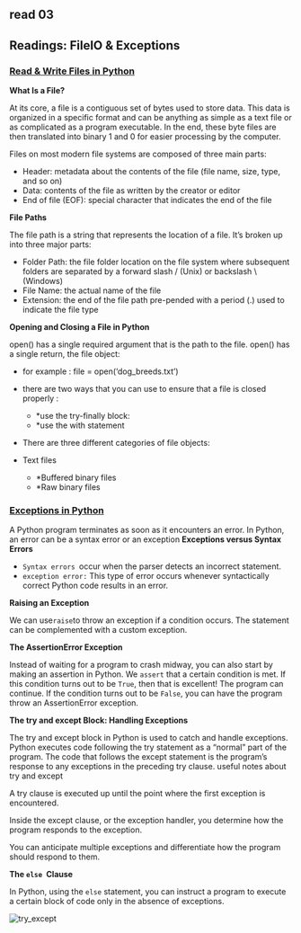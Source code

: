 ## read 03
## Readings: FileIO & Exceptions
### [Read & Write Files in Python](https://realpython.com/read-write-files-python/)

**What Is a File?**

At its core, a file is a contiguous set of bytes used to store data. This data is organized in a specific format and can be anything as simple as a text file or as complicated as a program executable. In the end, these byte files are then translated into binary 1 and 0 for easier processing by the computer.

Files on most modern file systems are composed of three main parts:

+ Header: metadata about the contents of the file (file name, size, type, and so on)
+  Data: contents of the file as written by the creator or editor
+  End of file (EOF): special character that indicates the end of the file

**File Paths**

The file path is a string that represents the location of a file. It’s broken up into three major parts:

+  Folder Path: the file folder location on the file system where subsequent folders are separated by a forward slash / (Unix) or backslash \ (Windows)
+  File Name: the actual name of the file
+  Extension: the end of the file path pre-pended with a period (.) used to indicate the file type


**Opening and Closing a File in Python**

open() has a single required argument that is the path to the file. open() has a single return, the file object:

+  for example : file = open(‘dog_breeds.txt’)

+  there are two ways that you can use to ensure that a file is closed properly :
      +  *use the try-finally block:
      +  *use the with statement

+  There are three different categories of file objects:
+  Text files
      +  *Buffered binary files
      +  *Raw binary files

### [Exceptions in Python](https://realpython.com/python-exceptions/)

A Python program terminates as soon as it encounters an error. In Python, an error can be a syntax error or an exception
**Exceptions versus Syntax Errors**
+ `Syntax errors `occur when the parser detects an incorrect statement. 
+ `exception error:` This type of error occurs whenever syntactically correct Python code results in an error.

**Raising an Exception**

We can use` raise `to throw an exception if a condition occurs. The statement can be complemented with a custom exception.



**The AssertionError Exception**


Instead of waiting for a program to crash midway, you can also start by making an assertion in Python. We `assert` that a certain condition is met. If this condition turns out to be `True`, then that is excellent! The program can continue. If the condition turns out to be `False`, you can have the program throw an AssertionError exception.


**The try and except Block: Handling Exceptions**

The try and except block in Python is used to catch and handle exceptions. Python executes code following the try statement as a “normal” part of the program. The code that follows the except statement is the program’s response to any exceptions in the preceding try clause. useful notes about try and except

A try clause is executed up until the point where the first exception is encountered.

Inside the except clause, or the exception handler, you determine how the program responds to the exception.

You can anticipate multiple exceptions and differentiate how the program should respond to them.

**The `else `Clause**

In Python, using the `else` statement, you can instruct a program to execute a certain block of code only in the absence of exceptions.

![try_except](https://files.realpython.com/media/try_except_else.703aaeeb63d3.png)
